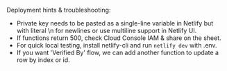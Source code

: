 Deployment hints & troubleshooting:
- Private key needs to be pasted as a single-line variable in Netlify but with literal \n for newlines or use multiline support in Netlify UI.
- If functions return 500, check Cloud Console IAM & share on the sheet.
- For quick local testing, install netlify-cli and run `netlify dev` with .env.
- If you want 'Verified By' flow, we can add another function to update a row by index or id.
